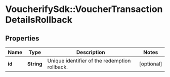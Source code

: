 # VoucherifySdk::VoucherTransactionDetailsRollback

## Properties

| Name | Type | Description | Notes |
| ---- | ---- | ----------- | ----- |
| **id** | **String** | Unique identifier of the redemption rollback. | [optional] |

